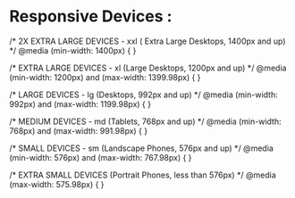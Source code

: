# Responsive Devices :

/* 2X EXTRA LARGE DEVICES - xxl ( Extra Large Desktops, 1400px and up) */
@media (min-width: 1400px) {
}

/* EXTRA LARGE DEVICES - xl (Large Desktops, 1200px and up) */
@media (min-width: 1200px) and (max-width: 1399.98px) {
}

/* LARGE DEVICES - lg (Desktops, 992px and up) */
@media (min-width: 992px) and (max-width: 1199.98px) {
}

/* MEDIUM DEVICES - md (Tablets, 768px and up) */
@media (min-width: 768px) and (max-width: 991.98px) {
}

/* SMALL DEVICES - sm (Landscape Phones, 576px and up) */
@media (min-width: 576px) and (max-width: 767.98px) {
}

/* EXTRA SMALL DEVICES (Portrait Phones, less than 576px) */
@media (max-width: 575.98px) {
}

